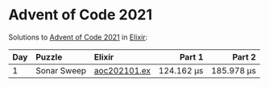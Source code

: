 # Advent of Code 2021

Solutions to [Advent of Code 2021](https://adventofcode.com/2021/) in [Elixir](https://elixir-lang.org/):

| Day  | Puzzle      | Elixir                                      |     Part 1 |     Part 2 |
| :--- | :---------- | :------------------------------------------ | ---------: | ---------: |
| 1    | Sonar Sweep | [aoc202101.ex](01_sonar_sweep/aoc202101.ex) | 124.162 µs | 185.978 µs |

